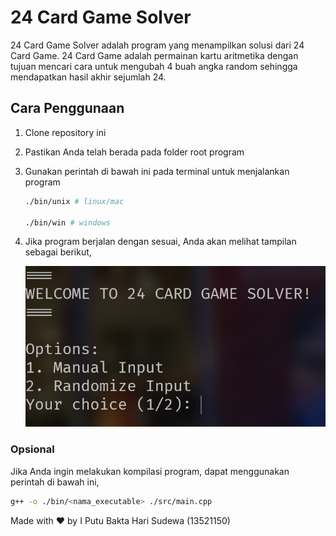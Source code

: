 # 24 Card Game Solver

24 Card Game Solver adalah program yang menampilkan solusi dari 24 Card Game. 24 Card Game adalah permainan kartu aritmetika dengan tujuan mencari cara untuk 
mengubah 4 buah angka random sehingga mendapatkan hasil akhir sejumlah 24.

## Cara Penggunaan

1. Clone repository ini
2. Pastikan Anda telah berada pada folder root program
3. Gunakan perintah di bawah ini pada terminal untuk menjalankan program

    ```bash
    ./bin/unix # linux/mac

    ./bin/win # windows
    ```
4. Jika program berjalan dengan sesuai, Anda akan melihat tampilan sebagai berikut,

    ![Tampilan Awal](./statics/tampilan-awal.png)

### Opsional

Jika Anda ingin melakukan kompilasi program, dapat menggunakan perintah di bawah ini,

```bash
g++ -o ./bin/<nama_executable> ./src/main.cpp
```

Made with ❤️ by I Putu Bakta Hari Sudewa (13521150)
